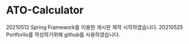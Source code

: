 # ATO-Calculator

20210512 Spring Framework를 이용한 게시판 제작 시작하였습니다.
20210525 Portforilo를 작성하기위해 github를 사용하였습니다.
